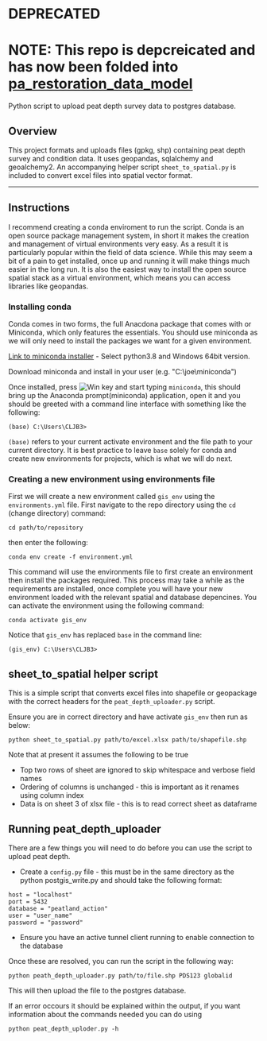 # DEPRECATED

# NOTE: This repo is depcreicated and has now been folded into [pa_restoration_data_model](https://github.com/Scottish-Natural-Heritage/pa_restoration_data_model)

Python script to upload peat depth survey data to postgres database.

## Overview

This project formats and uploads files (gpkg, shp) containing peat depth survey and condition data. It uses geopandas, sqlalchemy and geoalchemy2. An accompanying helper script `sheet_to_spatial.py` is included to convert excel files into spatial vector format.

---

## Instructions

I recommend creating a conda enviroment to run the script. Conda is an open source package management system, in short it makes the creation and management of virtual environments very easy. As a result it is particularly popular within the field of data science. While this may seem a bit of a pain to get installed, once up and running it will make things much easier in the long run. It is also the easiest way to install the open source spatial stack as a virtual environment, which means you can access libraries like geopandas.

### Installing conda

Conda comes in two forms, the full Anacdona package that comes with  or Miniconda, which only features the essentials. You should use miniconda as we will only need to install the packages we want for a given environment.

[Link to miniconda installer](https://docs.conda.io/en/latest/miniconda.html#windows-installers) - Select python3.8 and Windows 64bit version.

Download miniconda and install in your user (e.g. "C:\joe\miniconda")

Once installed, press ![Win key](http://i.stack.imgur.com/T0oPO.png "Windows key") and start typing `miniconda`, this should bring up the Anaconda prompt(miniconda) application, open it and you should be greeted with a command line interface with something like the following:

```
(base) C:\Users\CLJB3>
```

`(base)` refers to your current activate environment and the file path to your current directory. It is best practice to leave `base` solely for conda and create new environments for projects, which is what we will do next.

### Creating a new environment using environments file

First we will create a new environment called `gis_env` using the `environments.yml` file. First navigate to the repo directory using the `cd` (change directory) command:

```
cd path/to/repository
```

then enter the following:

```
conda env create -f environment.yml
```

This command will use the environments file to first create an environment then install the packages required. This process may take a while as the requirements are installed, once complete you will have your new environment loaded with the relevant spatial and database depencines. You can activate the environment using the following command:

```
conda activate gis_env
```

Notice that `gis_env` has replaced `base` in the command line:

```
(gis_env) C:\Users\CLJB3>
```

## sheet_to_spatial helper script

This is a simple script that converts excel files into shapefile or geopackage with the correct headers for the `peat_depth_uploader.py` script.

Ensure you are in correct directory and have activate `gis_env` then run as below:

```
python sheet_to_spatial.py path/to/excel.xlsx path/to/shapefile.shp
```

Note that at present it assumes the following to be true

* Top two rows of sheet are ignored to skip whitespace and verbose field names
* Ordering of columns is unchanged - this is important as it renames using column index
* Data is on sheet 3 of xlsx file - this is to read correct sheet as dataframe

## Running peat_depth_uploader

There are a few things you will need to do before you can use the script to upload peat depth.

* Create a `config.py` file - this must be in the same directory as the python postgis_write.py and should take the following format:

```
host = "localhost"
port = 5432
database = "peatland_action"
user = "user_name"
password = "password"
```

* Ensure you have an active tunnel client running to enable connection to the database

Once these are resolved, you can run the script in the following way:

```
python peath_depth_uploader.py path/to/file.shp PDS123 globalid
```

This will then upload the file to the postgres database.

If an error occours it should be explained within the output, if you want information about the commands needed you can do using

```
python peat_depth_uploder.py -h
```

